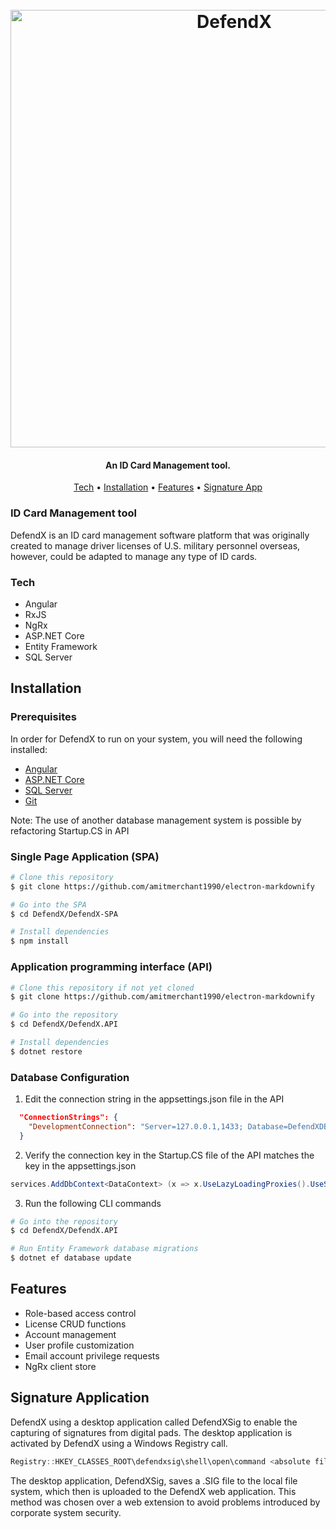 <h1 align="center">
  <br>
  <img src="/doc/banner.png" alt="DefendX" width="700">
</h1>

<h4 align="center">An ID Card Management tool.</h4>

<p align="center">
  <a href="#tech">Tech</a> •
  <a href="#installation">Installation</a> •
  <a href="#features">Features</a> •
  <a href="#signature-application">Signature App</a>
</p>

### ID Card Management tool
DefendX is an ID card management software platform that was originally created to manage driver licenses of U.S. military personnel overseas, however, could be adapted to manage any type of ID cards.

### Tech
*   Angular
*   RxJS
*   NgRx
*   ASP.NET Core
*   Entity Framework
*   SQL Server

## Installation
### Prerequisites

In order for DefendX to run on your system, you will need the following installed:

*   [Angular](https://angular.io/guide/setup-local)
*   [ASP.NET Core](https://dotnet.microsoft.com/download)
*   [SQL Server](https://www.microsoft.com/en-us/sql-server/sql-server-downloads) 
*   [Git](https://git-scm.com)

Note: The use of another database management system is possible by refactoring Startup.CS in API  

### Single Page Application (SPA)
```bash
# Clone this repository
$ git clone https://github.com/amitmerchant1990/electron-markdownify

# Go into the SPA
$ cd DefendX/DefendX-SPA

# Install dependencies
$ npm install
```

### Application programming interface (API) 
```bash
# Clone this repository if not yet cloned
$ git clone https://github.com/amitmerchant1990/electron-markdownify

# Go into the repository
$ cd DefendX/DefendX.API

# Install dependencies
$ dotnet restore
```

### Database Configuration
1. Edit the connection string in the appsettings.json file in the API
```json
  "ConnectionStrings": {
    "DevelopmentConnection": "Server=127.0.0.1,1433; Database=DefendXDB; Uid=SomeUserID; Pwd=SomePassword"
  }
```

2. Verify the connection key in the Startup.CS file of the API matches the key in the appsettings.json
```csharp
services.AddDbContext<DataContext> (x => x.UseLazyLoadingProxies().UseSqlServer (Configuration.GetConnectionString ("DevelopmentConnection")));
```

3. Run the following CLI commands
```bash
# Go into the repository
$ cd DefendX/DefendX.API

# Run Entity Framework database migrations
$ dotnet ef database update
```

## Features

*   Role-based access control
*   License CRUD functions
*   Account management
*   User profile customization
*   Email account privilege requests
*   NgRx client store

## Signature Application
DefendX using a desktop application called DefendXSig to enable the capturing of signatures from digital pads.  The desktop application is activated by DefendX using a Windows Registry call.

```powershell
Registry::HKEY_CLASSES_ROOT\defendxsig\shell\open\command <absolute file path to DefendXSig>
```
The desktop application, DefendXSig, saves a .SIG file to the local file system, which then is uploaded to the DefendX web application.  This method was chosen over a web extension to avoid problems introduced by corporate system security. 
